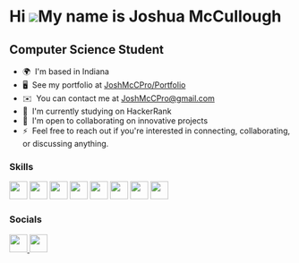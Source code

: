 Hi ![](https://user-images.githubusercontent.com/18350557/176309783-0785949b-9127-417c-8b55-ab5a4333674e.gif)My name is Joshua McCullough
=========================================================================================================================================

Computer Science Student
------------------------

* 🌍  I'm based in Indiana
* 🖥️  See my portfolio at [JoshMcCPro/Portfolio](http://github.com/JoshMcCPro/Portfolio)
* ✉️  You can contact me at [JoshMcCPro@gmail.com](mailto:JoshMcCPro@gmail.com)
* 🧠  I'm currently studying on HackerRank
* 🤝  I'm open to collaborating on innovative projects
* ⚡  Feel free to reach out if you're interested in connecting, collaborating, or discussing anything.

### Skills


<p align="left">
  <img src="https://raw.githubusercontent.com/danielcranney/readme-generator/main/public/icons/skills/c-colored.svg" height=32>
  <img src="https://raw.githubusercontent.com/danielcranney/readme-generator/main/public/icons/skills/cplusplus-colored.svg" height=32>
  <img src="https://raw.githubusercontent.com/danielcranney/readme-generator/main/public/icons/skills/java-colored.svg" height=32>
  <img src="https://raw.githubusercontent.com/danielcranney/readme-generator/main/public/icons/skills/javascript-colored.svg" height=32>
  <img src="https://raw.githubusercontent.com/danielcranney/readme-generator/main/public/icons/skills/html5-colored.svg" height=32>
  <img src="https://raw.githubusercontent.com/danielcranney/readme-generator/main/public/icons/skills/nodejs-colored.svg" height=32>
  <img src="https://raw.githubusercontent.com/danielcranney/readme-generator/main/public/icons/skills/mongodb-colored.svg" height=32>
  <img src="https://raw.githubusercontent.com/danielcranney/readme-generator/main/public/icons/skills/mysql-colored.svg" height=32>
</p>


### Socials

<a href="https://www.github.com/JoshMcCPro">
  <img src="https://raw.githubusercontent.com/danielcranney/readme-generator/main/public/icons/socials/github-dark.svg" height=32>
</a>

<a href="https://www.linkedin.com/in/joshua-mccullough-9892b919a/">
  <img src="https://raw.githubusercontent.com/danielcranney/readme-generator/main/public/icons/socials/linkedin.svg" height=32>
</a>
